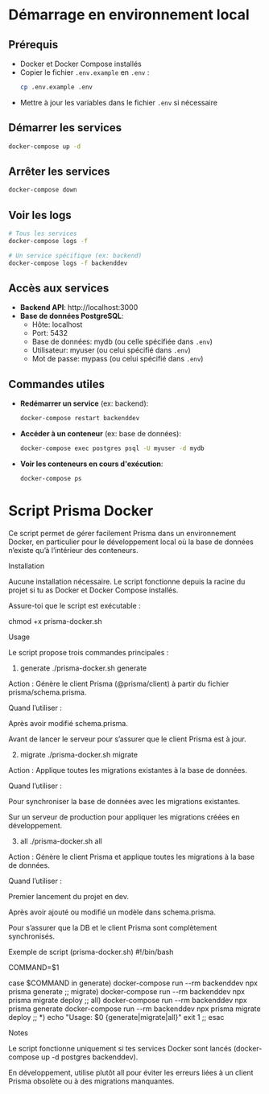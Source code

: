 # Démarrage en environnement local

## Prérequis

- Docker et Docker Compose installés
- Copier le fichier `.env.example` en `.env` :
  ```bash
  cp .env.example .env
  ```
- Mettre à jour les variables dans le fichier `.env` si nécessaire

## Démarrer les services

```bash
docker-compose up -d
```

## Arrêter les services

```bash
docker-compose down
```

## Voir les logs

```bash
# Tous les services
docker-compose logs -f

# Un service spécifique (ex: backend)
docker-compose logs -f backenddev
```

## Accès aux services

- **Backend API**: http://localhost:3000
- **Base de données PostgreSQL**:
  - Hôte: localhost
  - Port: 5432
  - Base de données: mydb (ou celle spécifiée dans `.env`)
  - Utilisateur: myuser (ou celui spécifié dans `.env`)
  - Mot de passe: mypass (ou celui spécifié dans `.env`)

## Commandes utiles

- **Redémarrer un service** (ex: backend):

  ```bash
  docker-compose restart backenddev
  ```

- **Accéder à un conteneur** (ex: base de données):

  ```bash
  docker-compose exec postgres psql -U myuser -d mydb
  ```

- **Voir les conteneurs en cours d'exécution**:
  ```bash
  docker-compose ps
  ```

# Script Prisma Docker

Ce script permet de gérer facilement Prisma dans un environnement Docker, en particulier pour le développement local où la base de données n’existe qu’à l’intérieur des conteneurs.

Installation

Aucune installation nécessaire. Le script fonctionne depuis la racine du projet si tu as Docker et Docker Compose installés.

Assure-toi que le script est exécutable :

chmod +x prisma-docker.sh

Usage

Le script propose trois commandes principales :

1. generate
   ./prisma-docker.sh generate

Action : Génère le client Prisma (@prisma/client) à partir du fichier prisma/schema.prisma.

Quand l’utiliser :

Après avoir modifié schema.prisma.

Avant de lancer le serveur pour s’assurer que le client Prisma est à jour.

2. migrate
   ./prisma-docker.sh migrate

Action : Applique toutes les migrations existantes à la base de données.

Quand l’utiliser :

Pour synchroniser la base de données avec les migrations existantes.

Sur un serveur de production pour appliquer les migrations créées en développement.

3. all
   ./prisma-docker.sh all

Action : Génère le client Prisma et applique toutes les migrations à la base de données.

Quand l’utiliser :

Premier lancement du projet en dev.

Après avoir ajouté ou modifié un modèle dans schema.prisma.

Pour s’assurer que la DB et le client Prisma sont complètement synchronisés.

Exemple de script (prisma-docker.sh)
#!/bin/bash

COMMAND=$1

case $COMMAND in
generate)
docker-compose run --rm backenddev npx prisma generate
;;
migrate)
docker-compose run --rm backenddev npx prisma migrate deploy
;;
all)
docker-compose run --rm backenddev npx prisma generate
docker-compose run --rm backenddev npx prisma migrate deploy
;;
\*)
echo "Usage: $0 {generate|migrate|all}"
exit 1
;;
esac

Notes

Le script fonctionne uniquement si tes services Docker sont lancés (docker-compose up -d postgres backenddev).

En développement, utilise plutôt all pour éviter les erreurs liées à un client Prisma obsolète ou à des migrations manquantes.
